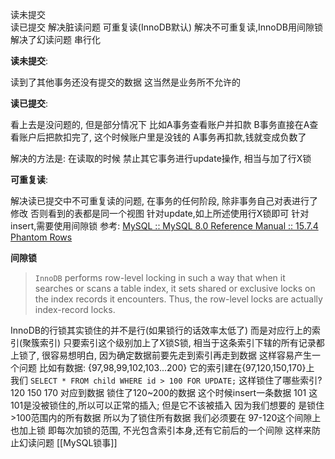 读未提交   
读已提交  解决脏读问题
可重复读(InnoDB默认) 解决不可重复读,InnoDB用间隙锁解决了幻读问题
串行化

**读未提交**: 

读到了其他事务还没有提交的数据 这当然是业务所不允许的

**读已提交**: 

看上去是没问题的, 但是部分情况下 比如A事务查看账户并扣款 B事务直接在A查看账户后把款扣完了, 这个时候账户里是没钱的 A事务再扣款,钱就变成负数了

解决的方法是:  在读取的时候 禁止其它事务进行update操作, 相当与加了行X锁

**可重复读**:

解决读已提交中不可重复读的问题,  在事务的任何阶段, 除非事务自己对表进行了修改 否则看到的表都是同一个视图  针对update,如上所述使用行X锁即可  针对insert,需要使用间隙锁
参考: [MySQL :: MySQL 8.0 Reference Manual :: 15.7.4 Phantom Rows](https://dev.mysql.com/doc/refman/8.0/en/innodb-next-key-locking.html)

**间隙锁**

>`InnoDB` performs row-level locking in such a way that when it searches or scans a table index, it sets shared or exclusive locks on the index records it encounters. Thus, the row-level locks are actually index-record locks.

InnoDB的行锁其实锁住的并不是行(如果锁行的话效率太低了) 而是对应行上的索引(聚簇索引)    只要索引这个级别加上了X锁S锁, 相当于这条索引下辖的所有记录都上锁了, 很容易想明白, 因为确定数据前要先走到索引再走到数据
这样容易产生一个问题
比如有数据:
{97,98,99,102,103...200} 它的索引建在{97,120,150,170}上
我们
`SELECT * FROM child WHERE id > 100 FOR UPDATE;`
这样锁住了哪些索引?  120 150 170 对应到数据 锁住了120~200的数据
这个时候insert一条数据 101 这101是没被锁住的,所以可以正常的插入; 但是它不该被插入 因为我们想要的 是锁住>100范围内的所有数据
所以为了锁住所有数据  我们必须要在 97-120这个间隙上 也加上锁
即每次加锁的范围, 不光包含索引本身,还有它前后的一个间隙 这样来防止幻读问题
[[MySQL锁事]]

